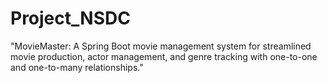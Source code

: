 # Project_NSDC
"MovieMaster: A Spring Boot movie management system for streamlined movie production, actor management, and genre tracking with one-to-one and one-to-many relationships."
